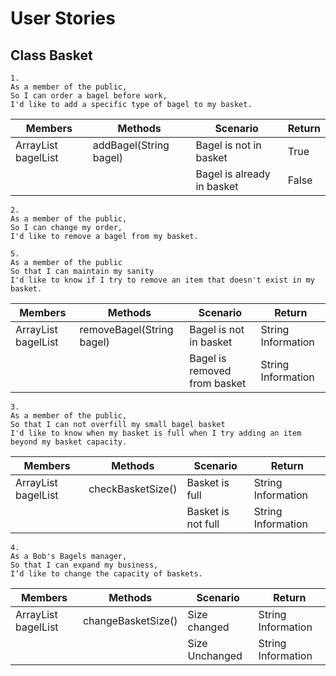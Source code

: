 # User Stories

## Class Basket
```
1.
As a member of the public,
So I can order a bagel before work,
I'd like to add a specific type of bagel to my basket.
```

| Members                     | Methods                | Scenario                   | Return |
|-----------------------------|------------------------|----------------------------|--------|
| ArrayList<String> bagelList | addBagel(String bagel) | Bagel is not in basket     | True   |
|                             |                        | Bagel is already in basket | False  |

```
2.
As a member of the public,
So I can change my order,
I'd like to remove a bagel from my basket.

5.
As a member of the public
So that I can maintain my sanity
I'd like to know if I try to remove an item that doesn't exist in my basket.
```

| Members                     | Methods                   | Scenario                     | Return             |
|-----------------------------|---------------------------|------------------------------|--------------------|
| ArrayList<String> bagelList | removeBagel(String bagel) | Bagel is not in basket       | String Information |
|                             |                           | Bagel is removed from basket | String Information |

```
3.
As a member of the public,
So that I can not overfill my small bagel basket
I'd like to know when my basket is full when I try adding an item beyond my basket capacity.
```

| Members                     | Methods           | Scenario           | Return             |
|-----------------------------|-------------------|--------------------|--------------------|
| ArrayList<String> bagelList | checkBasketSize() | Basket is full     | String Information |
|                             |                   | Basket is not full | String Information |

```
4.
As a Bob's Bagels manager,
So that I can expand my business,
I’d like to change the capacity of baskets.
```

| Members                     | Methods            | Scenario       | Return             |
|-----------------------------|--------------------|----------------|--------------------|
| ArrayList<String> bagelList | changeBasketSize() | Size changed   | String Information |
|                             |                    | Size Unchanged | String Information |
